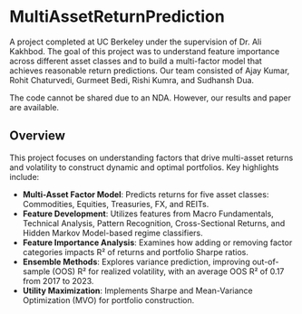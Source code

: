 # MultiAssetReturnPrediction
A project completed at UC Berkeley under the supervision of Dr. Ali Kakhbod. The goal of this project was to understand feature importance across different asset classes and to build a multi-factor model that achieves reasonable return predictions. Our team consisted of Ajay Kumar, Rohit Chaturvedi, Gurmeet Bedi, Rishi Kumra, and Sudhansh Dua.

The code cannot be shared due to an NDA. However, our results and paper are available.

## Overview
This project focuses on understanding factors that drive multi-asset returns and volatility to construct dynamic and optimal portfolios. Key highlights include:

- **Multi-Asset Factor Model**: Predicts returns for five asset classes: Commodities, Equities, Treasuries, FX, and REITs.
- **Feature Development**: Utilizes features from Macro Fundamentals, Technical Analysis, Pattern Recognition, Cross-Sectional Returns, and Hidden Markov Model-based regime classifiers.
- **Feature Importance Analysis**: Examines how adding or removing factor categories impacts R² of returns and portfolio Sharpe ratios.
- **Ensemble Methods**: Explores variance prediction, improving out-of-sample (OOS) R² for realized volatility, with an average OOS R² of 0.17 from 2017 to 2023.
- **Utility Maximization**: Implements Sharpe and Mean-Variance Optimization (MVO) for portfolio construction.
